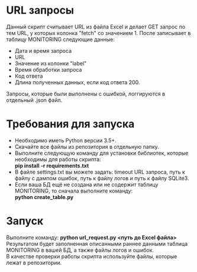 # URL запросы 
Данный скрипт считывает URL из файла Excel и делает GET запрос по тем URL, у которых колонка "fetch" со значением 1. После записывает в таблицу MONITORING следующие данные:  
  - Дата и время запроса
  - URL
  - Значение из колонки "label"
  - Время обработки запроса
  - Код ответа
  - Длина полученных данных, если код ответа 200.  

Запросы, которые были выполнены с ошибкой, логгируются в отдельный .json файл.

# Требования для запуска
  - Необходимо иметь Python версии 3.5+. 
  - Скачайте все файлы из репозитория в отдельную папку.  
  - Выполните следующую команду для установки библиотек, которые необходимы для работы скрипта:  
  **pip install -r requirements.txt**
  - В файле settings.txt вы можете задать: timeout URL запроса, путь к файлу с дампом ошибок, путь к файлу логов и путь к файлу SQLite3.  
  - Если ваша БД ещё не создана или не содержит таблицу MONITORING, то сначала выполните команду:  
  **python create_table.py**

# Запуск
Выполните команду: **python url_request.py <путь до Excel файла>**  
Результатом будет заполненная описанными раннее данными таблица MONITORING в вашей БД, а также файлы логов и ошибок.  
В качестве проверки работы скрипта используйте файлы, которые лежат в репозитории.
